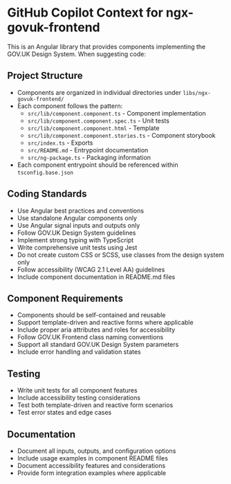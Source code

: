 # GitHub Copilot Context for ngx-govuk-frontend

This is an Angular library that provides components implementing the GOV.UK Design System. When suggesting code:

## Project Structure

- Components are organized in individual directories under `libs/ngx-govuk-frontend/`
- Each component follows the pattern:
  - `src/lib/component.component.ts` - Component implementation
  - `src/lib/component.component.spec.ts` - Unit tests
  - `src/lib/component.component.html` - Template
  - `src/lib/component.component.stories.ts` - Component storybook
  - `src/index.ts` - Exports
  - `src/README.md` - Entrypoint documentation
  - `src/ng-package.ts` - Packaging information
- Each component entrypoint should be referenced within `tsconfig.base.json`

## Coding Standards

- Use Angular best practices and conventions
- Use standalone Angular components only
- Use Angular signal inputs and outputs only
- Follow GOV.UK Design System guidelines
- Implement strong typing with TypeScript
- Write comprehensive unit tests using Jest
- Do not create custom CSS or SCSS, use classes from the design system only
- Follow accessibility (WCAG 2.1 Level AA) guidelines
- Include component documentation in README.md files

## Component Requirements

- Components should be self-contained and reusable
- Support template-driven and reactive forms where applicable
- Include proper aria attributes and roles for accessibility
- Follow GOV.UK Frontend class naming conventions
- Support all standard GOV.UK Design System parameters
- Include error handling and validation states

## Testing

- Write unit tests for all component features
- Include accessibility testing considerations
- Test both template-driven and reactive form scenarios
- Test error states and edge cases

## Documentation

- Document all inputs, outputs, and configuration options
- Include usage examples in component README files
- Document accessibility features and considerations
- Provide form integration examples where applicable
